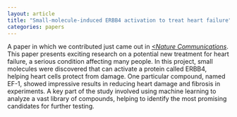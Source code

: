 ```yaml
---
layout: article
title: "Small-molecule-induced ERBB4 activation to treat heart failure"
categories: papers
---
```


A paper in which we contributed just came out in <a href="/assets/papers/erb4-paper.pdf" download><i><Nature Communications</i></a>. This paper presents exciting research on a potential new treatment for heart failure, a serious condition affecting many people. In this project, small molecules were discovered that can activate a protein called ERBB4, helping heart cells protect from damage. One particular compound, named EF-1, showed impressive results in reducing heart damage and fibrosis in experiments. A key part of the study involved using machine learning to analyze a vast library of compounds, helping to identify the most promising candidates for further testing.